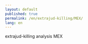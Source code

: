 ```yaml
---
layout: default
published: true
permalink: /en/extrajud-killing/MEX/
lang: en
---
```


extrajud-killing analysis MEX

